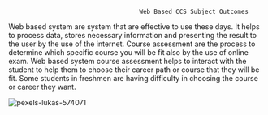                                         Web Based CCS Subject Outcomes

Web based system are system that are effective to use these days. It helps to process data, stores necessary information and presenting the result to the user by the use of the internet. Course assessment are the process to determine which specific course you will be fit also by the use of online exam. Web based system course assessment helps to interact with the student to help them to choose their career path or course that they will be fit. Some students in freshmen are having difficulty in choosing the course or career they want.



![pexels-lukas-574071](https://user-images.githubusercontent.com/63585718/123499347-9fbf7680-d668-11eb-8ee7-b5fb8b491321.jpg)

